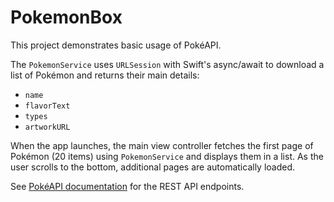 # PokemonBox

This project demonstrates basic usage of PokéAPI.

The `PokemonService` uses `URLSession` with Swift's async/await to download a
list of Pokémon and returns their main details:

- `name`
- `flavorText`
- `types`
- `artworkURL`

When the app launches, the main view controller fetches the first page of
Pokémon (20 items) using `PokemonService` and displays them in a list. As the
user scrolls to the bottom, additional pages are automatically loaded.

See [PokéAPI documentation](https://pokeapi.co/docs/v2) for the REST API
endpoints.
